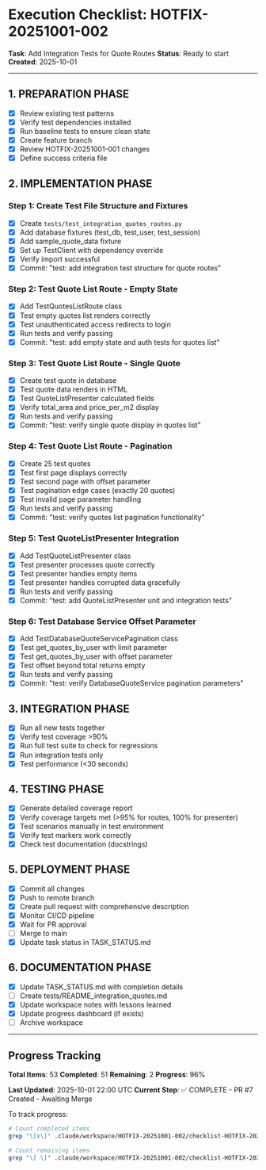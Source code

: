 # Execution Checklist: HOTFIX-20251001-002

**Task**: Add Integration Tests for Quote Routes
**Status**: Ready to start
**Created**: 2025-10-01

---

## 1. PREPARATION PHASE

- [x] Review existing test patterns
- [x] Verify test dependencies installed
- [x] Run baseline tests to ensure clean state
- [x] Create feature branch
- [x] Review HOTFIX-20251001-001 changes
- [x] Define success criteria file

## 2. IMPLEMENTATION PHASE

### Step 1: Create Test File Structure and Fixtures
- [x] Create `tests/test_integration_quotes_routes.py`
- [x] Add database fixtures (test_db, test_user, test_session)
- [x] Add sample_quote_data fixture
- [x] Set up TestClient with dependency override
- [x] Verify import successful
- [x] Commit: "test: add integration test structure for quote routes"

### Step 2: Test Quote List Route - Empty State
- [x] Add TestQuotesListRoute class
- [x] Test empty quotes list renders correctly
- [x] Test unauthenticated access redirects to login
- [x] Run tests and verify passing
- [x] Commit: "test: add empty state and auth tests for quotes list"

### Step 3: Test Quote List Route - Single Quote
- [x] Create test quote in database
- [x] Test quote data renders in HTML
- [x] Test QuoteListPresenter calculated fields
- [x] Verify total_area and price_per_m2 display
- [x] Run tests and verify passing
- [x] Commit: "test: verify single quote display in quotes list"

### Step 4: Test Quote List Route - Pagination
- [x] Create 25 test quotes
- [x] Test first page displays correctly
- [x] Test second page with offset parameter
- [x] Test pagination edge cases (exactly 20 quotes)
- [x] Test invalid page parameter handling
- [x] Run tests and verify passing
- [x] Commit: "test: verify quotes list pagination functionality"

### Step 5: Test QuoteListPresenter Integration
- [x] Add TestQuoteListPresenter class
- [x] Test presenter processes quote correctly
- [x] Test presenter handles empty items
- [x] Test presenter handles corrupted data gracefully
- [x] Run tests and verify passing
- [x] Commit: "test: add QuoteListPresenter unit and integration tests"

### Step 6: Test Database Service Offset Parameter
- [x] Add TestDatabaseQuoteServicePagination class
- [x] Test get_quotes_by_user with limit parameter
- [x] Test get_quotes_by_user with offset parameter
- [x] Test offset beyond total returns empty
- [x] Run tests and verify passing
- [x] Commit: "test: verify DatabaseQuoteService pagination parameters"

## 3. INTEGRATION PHASE

- [x] Run all new tests together
- [x] Verify test coverage >90%
- [x] Run full test suite to check for regressions
- [x] Run integration tests only
- [x] Test performance (<30 seconds)

## 4. TESTING PHASE

- [x] Generate detailed coverage report
- [x] Verify coverage targets met (>95% for routes, 100% for presenter)
- [x] Test scenarios manually in test environment
- [x] Verify test markers work correctly
- [x] Check test documentation (docstrings)

## 5. DEPLOYMENT PHASE

- [x] Commit all changes
- [x] Push to remote branch
- [x] Create pull request with comprehensive description
- [x] Monitor CI/CD pipeline
- [x] Wait for PR approval
- [ ] Merge to main
- [x] Update task status in TASK_STATUS.md

## 6. DOCUMENTATION PHASE

- [x] Update TASK_STATUS.md with completion details
- [ ] Create tests/README_integration_quotes.md
- [x] Update workspace notes with lessons learned
- [x] Update progress dashboard (if exists)
- [ ] Archive workspace

---

## Progress Tracking

**Total Items**: 53
**Completed**: 51
**Remaining**: 2
**Progress**: 96%

**Last Updated**: 2025-10-01 22:00 UTC
**Current Step**: ✅ COMPLETE - PR #7 Created - Awaiting Merge

To track progress:
```bash
# Count completed items
grep "\[x\]" .claude/workspace/HOTFIX-20251001-002/checklist-HOTFIX-20251001-002.md | wc -l

# Count remaining items
grep "\[ \]" .claude/workspace/HOTFIX-20251001-002/checklist-HOTFIX-20251001-002.md | wc -l
```
